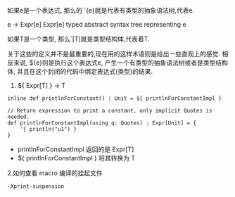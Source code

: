 如果e是一个表达式,
那么的 `{e}就是代表有类型的抽象语法树,代表e. 

e -> Expr[e] 
Expr[e] typed abstract syntax tree representing e


如果T是一个类型, 
那么`[T]就是类型结构体,代表着T. 


关于这些的定义并不是最重要的,现在用的这样术语则是给出一些直观上的感觉.
相反来说, 
${e}则是执行这个表达式e, 产生一个有类型的抽象语法树或者是类型结构体, 并且在这个封闭的代码中绑定表达式(类型)的结果.



1. ${ Expr[T] }  -> T
```
inline def printlnForConstant() : Unit = ${ printlnForConstantImpl }

// Return expression to print a constant, only implicit Quotes is needed.
def printlnForConstantImpl(using q: Quotes) : Expr[Unit] = {
    '{ println("u1") }
}
```
- printlnForConstantImpl 返回的是 Expr[T]
- ${ printlnForConstantImpl } 将其转换为 T


2.如何查看 macro 编译的挂起文件

```
-Xprint-suspension
```